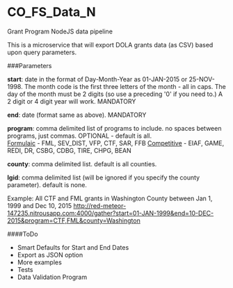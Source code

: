 # CO_FS_Data_N
Grant Program NodeJS data pipeline

This is a microservice that will export DOLA grants data (as CSV) based upon query parameters.

###Parameters

**start**: date in the format of Day-Month-Year as 01-JAN-2015 or 25-NOV-1998.  The month code is the first three letters of the month - all in caps.  The day of the month must be 2 digits (so use a preceding '0' if you need to.)  A 2 digit or 4 digit year will work.  MANDATORY

**end**: date (format same as above).  MANDATORY

**program**: comma delimited list of programs to include.  no spaces between programs, just commas.  OPTIONAL - default is all.  
<u>Formulaic</u> - FML, SEV\_DIST, VFP, CTF, SAR, FFB 
<u>Competitive</u> - EIAF, GAME, REDI, DR, CSBG, CDBG, TIRE, CHPG, BEAN

**county**: comma delimited list.  default is all counties.

**lgid**: comma delimited list (will be ignored if you specify the county parameter).  default is none.

Example: All CTF and FML grants in Washington County between Jan 1, 1999 and Dec 10, 2015
http://red-meteor-147235.nitrousapp.com:4000/gather?start=01-JAN-1999&end=10-DEC-2015&program=CTF,FML&county=Washington

####ToDo

<ul>
<li>Smart Defaults for Start and End Dates</li>
<li>Export as JSON option</li>
<li>More examples</li>
<li>Tests</li>
<li>Data Validation Program</li>
</ul>
